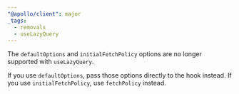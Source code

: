 ```yaml
---
"@apollo/client": major
_tags:
  - removals
  - useLazyQuery
---
```


The `defaultOptions` and `initialFetchPolicy` options are no longer supported with `useLazyQuery`.

If you use `defaultOptions`, pass those options directly to the hook instead. If you use `initialFetchPolicy`, use `fetchPolicy` instead.
